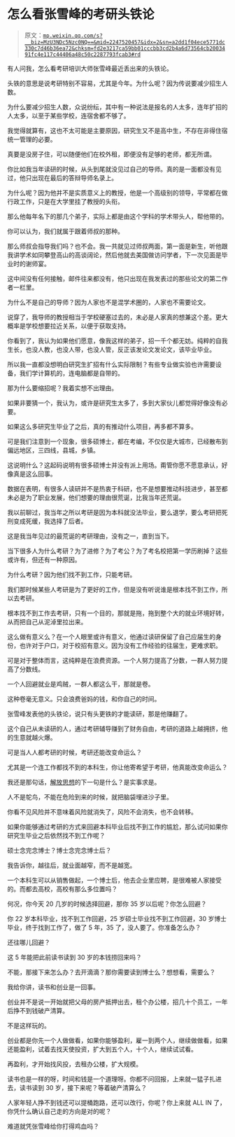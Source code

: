 # 怎么看张雪峰的考研头铁论

> 原文：[`mp.weixin.qq.com/s?__biz=MzU3NDc5Nzc0NQ==&mid=2247520457&idx=2&sn=a2dd1f04ece5771dc330c7d46b36ea72&chksm=fd2e3217ca59bb01cccbb3cd2b4a6d73564cb2003491fc4e117c44406a48c50c2287793fcab3#rd`](http://mp.weixin.qq.com/s?__biz=MzU3NDc5Nzc0NQ==&mid=2247520457&idx=2&sn=a2dd1f04ece5771dc330c7d46b36ea72&chksm=fd2e3217ca59bb01cccbb3cd2b4a6d73564cb2003491fc4e117c44406a48c50c2287793fcab3#rd)

有人问我，怎么看考研培训大师张雪峰最近丢出来的头铁论。

头铁的意思是说考研特别不容易，尤其是今年。为什么呢？因为传说要减少招生人数。

为什么要减少招生人数，众说纷纭，其中有一种说法是报名的人太多，连年扩招的人太多，以至于某些学校，连宿舍都不够了。

我觉得就算有，这也不太可能是主要原因，研究生又不是高中生，不存在非得住宿统一管理的必要。

真要是没房子住，可以随便他们在校外租，即便没有足够的老师，都无所谓。

你比如我当年读研的时候，从头到尾就没见过自己的导师。真的是一面都没有见过，他只出现在最后的答辩导师名录上。

为什么呢？因为他并不是实质意义上的教授，他是一个高级别的领导，平常都在做行政工作，只是在大学里挂了教授的头衔。

那么他每年名下的那几个弟子，实际上都是由这个学科的学术带头人，帮他带的。

你可以认为，我们就属于跟着师叔的那种。

那么师叔会指导我们吗？也不会。我一共就见过师叔两面，第一面是新生，听他跟我讲学术如同攀登高山的高谈阔论，然后他就去美国做访问学者，下一次见面是毕业时的谢师宴。

这中间没有任何接触，邮件往来都没有，他只出现在我发表过的那些论文的第二作者一栏里。

为什么不是自己的导师？因为人家也不是混学术圈的，人家也不需要论文。

说穿了，我导师的教授相当于学校硬塞过去的，未必是人家真的想兼这个差。更大概率是学校想要拉近关系，以便于获取支持。

你看到了，我认为如果他们愿意，像我这样的弟子，招一千个都无妨。纯粹的自我生长，也没人教，也没人带，也没人管，反正该发论文发论文，该毕业毕业。

所以我一直都没想明白研究生扩招有什么实际限制？有些专业做实验也许需要设备，我们学计算机的，连电脑都是自带的。

那为什么要缩招呢？我着实想不出理由。

如果非要猜一个，我认为，或许是研究生太多了，多到大家伙儿都觉得好像没有必要。

如果这么多研究生毕业了之后，真的有推动什么项目，再多都不算多。

可是我们注意到一个现象，很多硕博士，都在考编，不仅仅是大城市，已经散布到偏远地区，三四线，县城，乡镇。

这说明什么？这起码说明有很多硕博士并没有派上用场。甭管你愿不愿意承认，好像真是这么回事。

数据在表明，有很多人读研并不是热衷于科研，也不是想要推动科技进步，甚至都未必是为了职业发展，他们想要的理由很荒诞，比我当年还荒诞。

我以前聊过，我当年之所以考研是因为本科就没法毕业，要么退学，要么考研把死刑变成死缓，我选择了后者。

这是我当年见过的最荒诞的考研理由，没有之一，直到当下。

当下很多人为什么考研？为了进修？为了考公？为了考名校把第一学历刷掉？这些或许有，但还有一种原因。

为什么考研？因为他们找不到工作，只能考研。

我们那时候某些人考研是为了更好的工作，但是没有听说谁是根本找不到工作，所以去考研。

根本找不到工作去考研，只有一个目的，那就是拖，拖到整个大的就业环境好转，从而把自己从泥淖里拉出来。

这么做有意义么？在一个人眼里或许有意义，他通过读研保留了自己应届生的身份，也许对于户口，对于校招有意义。因为没有工作经验的往届生，更难求职。

可是对于整体而言，这纯粹是在浪费资源。一个人努力提高了分数，一群人努力提高了分数线。

一个人回避就业是鸡贼，一群人都这么干，那就是卷。

这种卷毫无意义。只会浪费爸妈的钱，和你自己的时间。

张雪峰发表他的头铁论，说只有头更铁的才能读研，那是他赚翻了。

这个自己从未读研的人，通过考研辅导赚到了财务自由，考研的道路上越拥挤，他的生意就越火爆。

可是当人人都考研的时候，考研还能改变命运么？

尤其是一个连工作都找不到的本科生，你让他寄希望于考研，他真能改变命运么？

我还是那句话，[解放思想](http://mp.weixin.qq.com/s?__biz=MzU0MjYwNDU2Mw==&mid=2247507810&idx=1&sn=f3ac0e619f2aac647dbf16be35805f09&chksm=fb1ab31ecc6d3a0863f6ad556de03364e9fa3609280a9ab20780e5bb552fd0ccce6b1125c4a2&scene=21#wechat_redirect)的下一句是什么？是实事求是。

人不是鸵鸟，不能在危险到来的时候，就把脑袋埋进沙子里。

你看不见风险并不意味着风险就消失了，风险不会消失，也不会转移。

如果你能够通过考研的方式来回避本科毕业后找不到工作的尴尬，那么试问如果你研究生毕业之后依然找不到工作呢？

硕士念完念博士？博士念完念博士后？

我告诉你，越往后，就业面越窄，而不是越宽。

一个本科生可以从销售做起，一个博士后，他去企业里应聘，是很难被人家接受的。而都去高校，高校有那么多位置吗？

何况，你今天 20 几岁的时候选择回避，那你 35 岁以后呢？你怎么回避？

你 22 岁本科毕业，找不到工作回避，25 岁硕士毕业找不到工作回避，30 岁博士毕业，终于找到工作了，做了 5 年，35 了，没人要了。你准备怎么办？

还往哪儿回避？

这 5 年能把此前读书读到 30 岁的本钱捞回来吗？

不能，那接下来怎么办？去开滴滴？那你需要读到博士么？想想看，需要么？

我给你讲，读书和创业是一回事。

创业并不是说一开始就把父母的房产抵押出去，租个办公楼，招几十个员工，一年后挣不到钱破产清算。

不是这样玩的。

创业都是你先一个人做做看，如果你能够盈利，雇一到两个人，继续做做看，如果还能盈利，试着去找天使投资，扩大到五个人，十个人，继续试试看。

再盈利，才开始找风投，去租办公楼，扩大规模。

读书也是一样的呀，时间和钱是一个道理呀。你都不问回报，上来就一猛子扎进去，读书读到 30 岁，接下来呢？等着破产清算么？

人家年轻人挣不到钱还可以提桶跑路，还可以改行，你呢？你上来就 ALL IN 了，你凭什么确认自己走的方向是对的呢？

难道就凭张雪峰给你打得鸡血吗？